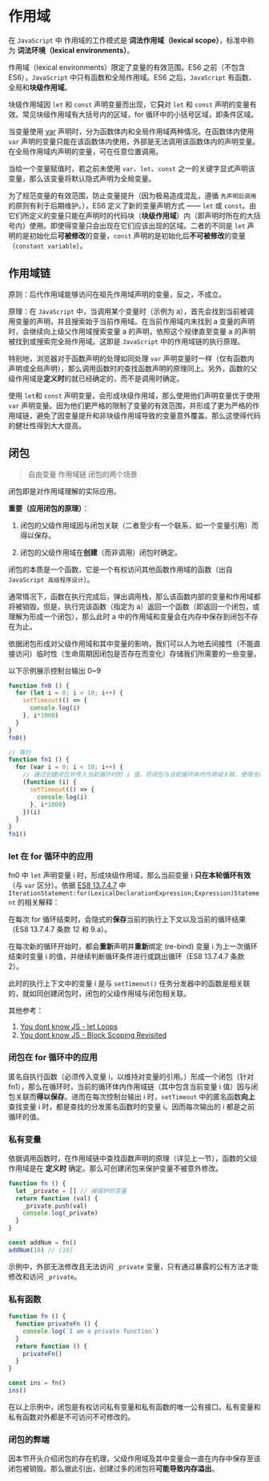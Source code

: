 # 作用域

在 `JavaScript` 中 作用域的工作模式是 **词法作用域（lexical scope）**，标准中称为 **词法环境（lexical environments）**。

作用域（lexical environments）限定了变量的有效范围。ES6 之前（不包含 ES6），`JavaScript` 中只有函数和全局作用域。ES6 之后，`JavaScript` 有函数、全局和**块级作用域**。

块级作用域因 `let` 和 `const` 声明变量而出现，它**只**对 `let` 和 `const` 声明的变量有效。常见块级作用域有大括号内的区域，for 循环中的小括号区域，即条件区域。

当变量使用 [var][declarations-var] 声明时，分为函数体内和全局作用域两种情况。在函数体内使用 `var` 声明的变量只能在该函数体内使用，外部是无法调用该函数体内的声明变量。在全局作用域内声明的变量，可在任意位置调用。

当给一个变量赋值时，若之前未使用 `var`、`let`、`const` 之一的关键字显式声明该变量，那么该变量将默认隐式声明为全局变量。

为了规范变量的有效范围，防止变量提升（因为极易造成混乱，遵循 `先声明后调用` 的原则有利于后期维护。），ES6 定义了新的变量声明方式 —— `let` 或 `const`。由它们所定义的变量只能在声明时的代码块（**块级作用域**）内（即声明时所在的大括号内）使用。即使得变量只会出现在它们应该出现的区域。二者的不同是 `let` 声明的是初始化后**可被修改**的变量，`const` 声明的是初始化后**不可被修改**的变量（`constant variable`）。

[declarations-var]:https://www.ecma-international.org/ecma-262/8.0/#sec-variable-statement

## 作用域链

原则：后代作用域能够访问在祖先作用域声明的变量，反之，不成立。

原理：在 `JavaScript` 中，当调用某个变量时（示例为 a），首先会找到当前被调用变量的声明，并且搜索始于当前作用域。在当前作用域内未找到 a 变量的声明时，会继续向上级父作用域搜索变量 a 的声明，依照这个规律直至变量 a 的声明被找到或搜索完全局作用域。这即是 `JavaScript` 中的作用域链的执行原理。

特别地，浏览器对于函数声明的处理如同处理 `var` 声明变量时一样（仅有函数内声明或全局声明），那么调用函数时的查找函数声明的原理同上。另外，函数的父级作用域是**定义时**的就已经确定的，而不是调用时确定。

使用 `let`和 `const` 声明变量，会形成块级作用域，那么使用他们声明变量优于使用 `var` 声明变量。因为他们更严格的限制了变量的有效范围，并形成了更为严格的作用域链，避免了因变量提升和非块级作用域导致的变量意外覆盖。那么这使得代码的健壮性得到大大提高。

## 闭包
> 自由变量
> 作用域链
> 闭包的两个场景

闭包即是对作用域理解的实际应用。

**重要（应用闭包的原理）**：

1. 闭包的父级作用域因与闭包关联（二者至少有一个联系，如一个变量引用）而得以保存。

2. 闭包的父级作用域在**创建**（而非调用）闭包时确定。

闭包的本质是一个函数，它是一个有权访问其他函数作用域的函数（出自 `JavaScript 高级程序设计`）。

通常情况下，函数在执行完成后，弹出调用栈，那么该函数内部的变量和作用域都将被销毁。但是，执行完该函数（指定为 a）返回一个函数（即返回一个闭包，或理解为形成一个闭包），那么此时 a 中的作用域和变量会在内存中保存到闭包不存在为止。

依据闭包形成对父级作用域和其中变量的影响，我们可以人为地去间接性（不能直接访问）临时性（生命周期因闭包是否存在而变化）存储我们所需要的一些变量。

以下示例展示控制台输出 0~9

```js
function fn0 () {
  for (let i = 0; i < 10; i++) {
    setTimeout(() => {
      console.log(i)
    }, i*1000)
  }
}
fn0()

// 等价
function fn1 () {
  for (var i = 0; i < 10; i++) {
    // 通过创建闭包并传入当前循环时的 i 值，将闭包与当前循环体内作用域关联，使得当前循环时的作用域得以保存
    (function (i) {
      setTimeout(() => {
        console.log(i)
      }, i*1000)
    })(i)
  }
}
fn1()
```

### let 在 for 循环中的应用

fn0 中 `let` 声明变量 i 时，形成块级作用域，那么当前变量 i **只在本轮循环有效**（与 `var` 区分）。依据 [ES8 13.7.4.7][bb-ES8-for-let] 中 `IterationStatement:for(LexicalDeclarationExpression;Expression)Statement` 的相关解释：

在每次 for 循环结束时，会隐式的**保存**当前的执行上下文以及当前的循环结果（ES8 13.7.4.7 条款 12 和 9.a）。

在每次新的循环开始时，都会**重新**声明并**重新**绑定 (re-bind) 变量 i 为上一次循环结束时变量 i 的值，并继续判断循环条件进行或跳出循环（ES8 13.7.4.7 条款 2）。

此时的执行上下文中的变量 i 是与 `setTimeout()` 任务分发器中的函数是相关联的，就如同创建闭包时，闭包的父级作用域与闭包相关联。

其他参考：
1. [You dont know JS - let Loops][bb-you-dont-know-js-let-loops]
2. [You dont know JS - Block Scoping Revisited][bb-you-dont-know-js-let-loops]

### 闭包在 for 循环中的应用

匿名自执行函数（必须传入变量 i，以维持对变量的引用。）形成一个闭包（针对 fn1），那么在循环时，当前的循环体内作用域链（其中包含当前变量 i 值）因与闭包关联而**得以保存**。进而在每次控制台输出 i 时，`setTimeout` 中的匿名函数**向上**查找变量 i 时，都是查找的分发匿名函数时的变量 i。因而每次输出的 i 都是之前循环的值。

[bb-ES8-for-let]:https://www.ecma-international.org/ecma-262/8.0/#sec-for-statement-runtime-semantics-labelledevaluation

[bb-you-dont-know-js-let-loops]:https://github.com/getify/You-Dont-Know-JS/blob/master/scope%20%26%20closures/ch3.md#let-loops

[bb-you-dont-know-js-let-loops]:https://github.com/getify/You-Dont-Know-JS/blob/master/scope%20%26%20closures/ch5.md#block-scoping-revisited

### 私有变量

依据调用函数时，在作用域链中查找函数声明的原理（详见上一节），函数的父级作用域是在 **定义时** 确定。那么可创建闭包来保护变量不被意外修改。

```js
function fn () {
  let _private = [] // 被保护的变量
  return function (val) {
    _private.push(val)
    console.log(_private)
  }
}

const addNum = fn()
addNum(10) // [10]
```

示例中，外部无法修改且无法访问 `_private` 变量，只有通过暴露的公有方法才能修改和访问 `_private`。

### 私有函数

```js
function fn () {
  function privateFn () {
    console.log(`I am a private function`)
  }
  return function () {
    privateFn()
  }
}

const ins = fn()
ins()
```

在以上示例中，闭包是有权访问私有变量和私有函数的唯一公有接口。私有变量和私有函数对外都是不可访问不可修改的。

### 闭包的弊端

因本节开头介绍闭包的存在机理，父级作用域及其中变量会一直在内存中保存至该闭包被销毁。那么据此引出，创建过多的闭包将**可能导致内存溢出**。
